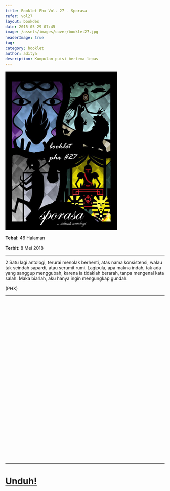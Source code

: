 ```yaml
---
title: Booklet Phx Vol. 27 - Sporasa
refer: vol27
layout: bookdes
date: 2015-05-29 07:45
image: /assets/images/cover/booklet27.jpg
headerImage: true
tag:
category: booklet
author: aditya
description: Kumpulan puisi bertema lepas
---
```


<img class="image" src="/assets/images/cover/booklet27.jpg" alt="__" height="500px">

__Tebal__: 46 Halaman

__Terbit__: 8 Mei 2018

***

2  Satu  lagi  antologi,  terurai  menolak  berhenti,  atas  nama  konsistensi,  walau  tak  seindah  sapardi,  atau  serumit  rumi.  Lagipula,  apa  makna  indah,  tak  ada  yang  sanggup  menggubah,  karena  ia  tidaklah  berarah,  tanpa  mengenal  kata  salah.  Maka  biarlah,  aku  hanya  ingin  mengungkap  gundah.  

(PHX) 

***

<div data-configid="7319434/60968663" style="width:100%; height:500px;" class="issuuembed"></div>
<script type="text/javascript" src="//e.issuu.com/embed.js" async="true"></script>

***

# [Unduh!][akses]

[akses]: https://www.dropbox.com/s/fcnpqt267penyta/%2327%20Sporasa.pdf?dl=0
